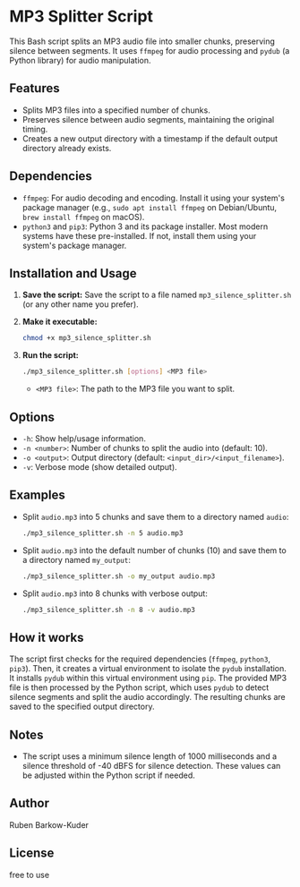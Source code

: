 # MP3 Splitter Script

This Bash script splits an MP3 audio file into smaller chunks, preserving silence between segments. It uses `ffmpeg` for audio processing and `pydub` (a Python library) for audio manipulation.

## Features

*   Splits MP3 files into a specified number of chunks.
*   Preserves silence between audio segments, maintaining the original timing.
*   Creates a new output directory with a timestamp if the default output directory already exists.

## Dependencies

*   `ffmpeg`: For audio decoding and encoding. Install it using your system's package manager (e.g., `sudo apt install ffmpeg` on Debian/Ubuntu, `brew install ffmpeg` on macOS).
*   `python3` and `pip3`: Python 3 and its package installer. Most modern systems have these pre-installed. If not, install them using your system's package manager.

## Installation and Usage

1.  **Save the script:** Save the script to a file named `mp3_silence_splitter.sh` (or any other name you prefer).

2.  **Make it executable:**
    ```bash
    chmod +x mp3_silence_splitter.sh
    ```

3.  **Run the script:**
    ```bash
    ./mp3_silence_splitter.sh [options] <MP3 file>
    ```

    *   `<MP3 file>`: The path to the MP3 file you want to split.

## Options

*   `-h`: Show help/usage information.
*   `-n <number>`: Number of chunks to split the audio into (default: 10).
*   `-o <output>`: Output directory (default: `<input_dir>/<input_filename>`).
*   `-v`: Verbose mode (show detailed output).

## Examples

*   Split `audio.mp3` into 5 chunks and save them to a directory named `audio`:
    ```bash
    ./mp3_silence_splitter.sh -n 5 audio.mp3
    ```

*   Split `audio.mp3` into the default number of chunks (10) and save them to a directory named `my_output`:
    ```bash
    ./mp3_silence_splitter.sh -o my_output audio.mp3
    ```

*   Split `audio.mp3` into 8 chunks with verbose output:
    ```bash
    ./mp3_silence_splitter.sh -n 8 -v audio.mp3
    ```

## How it works

The script first checks for the required dependencies (`ffmpeg`, `python3`, `pip3`). Then, it creates a virtual environment to isolate the `pydub` installation. It installs `pydub` within this virtual environment using `pip`. The provided MP3 file is then processed by the Python script, which uses `pydub` to detect silence segments and split the audio accordingly. The resulting chunks are saved to the specified output directory.

## Notes

*   The script uses a minimum silence length of 1000 milliseconds and a silence threshold of -40 dBFS for silence detection. These values can be adjusted within the Python script if needed.

## Author

Ruben Barkow-Kuder

## License

free to use
